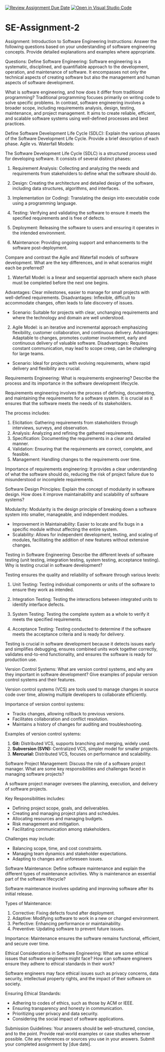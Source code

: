 [![Review Assignment Due Date](https://classroom.github.com/assets/deadline-readme-button-24ddc0f5d75046c5622901739e7c5dd533143b0c8e959d652212380cedb1ea36.svg)](https://classroom.github.com/a/-ucQIGTc)
[![Open in Visual Studio Code](https://classroom.github.com/assets/open-in-vscode-718a45dd9cf7e7f842a935f5ebbe5719a5e09af4491e668f4dbf3b35d5cca122.svg)](https://classroom.github.com/online_ide?assignment_repo_id=15243297&assignment_repo_type=AssignmentRepo)
# SE-Assignment-2
Assignment: Introduction to Software Engineering
Instructions:
Answer the following questions based on your understanding of software engineering concepts. Provide detailed explanations and examples where appropriate.

Questions:
Define Software Engineering:
Software engineering is a systematic, disciplined, and quantifiable approach to the development, operation, and maintenance of software. It encompasses not only the technical aspects of creating software but also the management and human aspects of software development. 

What is software engineering, and how does it differ from traditional programming?
Traditional programming focuses primarily on writing code to solve specific problems. In contrast, software engineering involves a broader scope, including requirements analysis, design, testing, maintenance, and project management. It aims to create reliable, efficient, and scalable software systems using well-defined processes and best practices.



Define Software Development Life Cycle (SDLC):
Explain the various phases of the Software Development Life Cycle. Provide a brief description of each phase.
Agile vs. Waterfall Models:

The Software Development Life Cycle (SDLC) is a structured process used for developing software. It consists of several distinct phases:
1. Requirement Analysis: Collecting and analyzing the needs and requirements from stakeholders to define what the software should do.
   
2. Design: Creating the architecture and detailed design of the software, including data structures, algorithms, and interfaces.

3. Implementation (or Coding): Translating the design into executable code using a programming language.

4. Testing: Verifying and validating the software to ensure it meets the specified requirements and is free of defects.

5. Deployment: Releasing the software to users and ensuring it operates in the intended environment.

6. Maintenance: Providing ongoing support and enhancements to the software post-deployment.


Compare and contrast the Agile and Waterfall models of software development. What are the key differences, and in what scenarios might each be preferred?
1. Waterfall Model: is a linear and sequential approach where each phase must be completed before the next one begins.

Advantages: Clear milestones, easier to manage for small projects with well-defined requirements.
Disadvantages: Inflexible, difficult to accommodate changes, often leads to late discovery of issues.
- Scenario: Suitable for projects with clear, unchanging requirements and where the technology and domain are well understood.

2. Agile Model: is an iterative and incremental approach emphasizing flexibility, customer collaboration, and continuous delivery.
Advantages: Adaptable to changes, promotes customer involvement, early and continuous delivery of valuable software.
Disadvantages: Requires constant communication, may lead to scope creep, can be challenging for large teams.
- Scenario: Ideal for projects with evolving requirements, where rapid delivery and flexibility are crucial.



Requirements Engineering:
What is requirements engineering? Describe the process and its importance in the software development lifecycle.

Requirements engineering involves the process of defining, documenting, and maintaining the requirements for a software system. It is crucial as it ensures that the software meets the needs of its stakeholders.

The process includes:
1. Elicitation: Gathering requirements from stakeholders through interviews, surveys, and observation.
2. Analysis: Analyzing and refining the gathered requirements.
3. Specification: Documenting the requirements in a clear and detailed manner.
4. Validation: Ensuring that the requirements are correct, complete, and feasible.
5. Management: Handling changes to the requirements over time.

Importance of requirements engineering: It provides a clear understanding of what the software should do, reducing the risk of project failure due to misunderstood or incomplete requirements.



Software Design Principles:
Explain the concept of modularity in software design. How does it improve maintainability and scalability of software systems?

Modularity: Modularity is the design principle of breaking down a software system into smaller, manageable, and independent modules.
- Improvement in Maintainability: Easier to locate and fix bugs in a specific module without affecting the entire system.
- Scalability: Allows for independent development, testing, and scaling of modules, facilitating the addition of new features without extensive changes.



Testing in Software Engineering:
Describe the different levels of software testing (unit testing, integration testing, system testing, acceptance testing). Why is testing crucial in software development?

Testing ensures the quality and reliability of software through various levels:
1. Unit Testing: Testing individual components or units of the software to ensure they work as intended.

2. Integration Testing: Testing the interactions between integrated units to identify interface defects.

3. System Testing: Testing the complete system as a whole to verify it meets the specified requirements.

4. Acceptance Testing: Testing conducted to determine if the software meets the acceptance criteria and is ready for delivery.

Testing is crucial in software development because it detects issues early and simplifies debugging, ensures combined units work together correctly, validates end-to-end functionality, and ensures the software is ready for production use.



Version Control Systems:
What are version control systems, and why are they important in software development? Give examples of popular version control systems and their features.

Version control systems (VCS) are tools used to manage changes in source code over time, allowing multiple developers to collaborate efficiently.

Importance of version control systems:
- Tracks changes, allowing rollback to previous versions.
- Facilitates collaboration and conflict resolution.
- Maintains a history of changes for auditing and troubleshooting.

Examples of version control systems:
1. **Git:** Distributed VCS, supports branching and merging, widely used.
2. **Subversion (SVN):** Centralized VCS, simpler model for smaller projects.
3. **Mercurial:** Distributed VCS, focuses on performance and scalability.



Software Project Management:
Discuss the role of a software project manager. What are some key responsibilities and challenges faced in managing software projects?

A software project manager oversees the planning, execution, and delivery of software projects.

Key Responsibilities includes:
- Defining project scope, goals, and deliverables.
- Creating and managing project plans and schedules.
- Allocating resources and managing budgets.
- Risk management and mitigation.
- Facilitating communication among stakeholders.

Challenges may include:
- Balancing scope, time, and cost constraints.
- Managing team dynamics and stakeholder expectations.
- Adapting to changes and unforeseen issues.



Software Maintenance:
Define software maintenance and explain the different types of maintenance activities. Why is maintenance an essential part of the software lifecycle?

Software maintenance involves updating and improving software after its initial release.

Types of Maintenance:
1. Corrective: Fixing defects found after deployment.
2. Adaptive: Modifying software to work in a new or changed environment.
3. Perfective: Enhancing performance or maintainability.
4. Preventive: Updating software to prevent future issues.

Importance: Maintenance ensures the software remains functional, efficient, and secure over time.



Ethical Considerations in Software Engineering:
What are some ethical issues that software engineers might face? How can software engineers ensure they adhere to ethical standards in their work?

Software engineers may face ethical issues such as privacy concerns, data security, intellectual property rights, and the impact of their software on society.

Ensuring Ethical Standards:
- Adhering to codes of ethics, such as those by ACM or IEEE.
- Ensuring transparency and honesty in communication.
- Prioritizing user privacy and data security.
- Considering the social impact of software applications.


Submission Guidelines:
Your answers should be well-structured, concise, and to the point.
Provide real-world examples or case studies wherever possible.
Cite any references or sources you use in your answers.
Submit your completed assignment by [due date].

